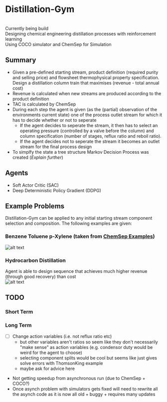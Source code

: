 # Distillation-Gym
<br>
Currently being build
<br>
Designing chemical engineering distillation processes with reinforcement learning
<br>
Using COCO simulator and ChemSep for Simulation
<br>

## Summary
 - Given a pre-defined starting stream, product definition (required purity and selling price) and flowsheet thermophysical property specification. Design a distillation column train that maximises (revenue - total annual cost)
 - Revenue is calculated when new streams are produced according to the product definition
 - TAC is calculated by ChemSep
 - During each step the agent is given (as the (partial) observation of the environments current state) one of the process outlet stream for which it has to decide whether or not to seperate
    - If the agent decides to seperate the stream, it then has to select an operating pressure (controlled by a valve before the column) and column specification (number of stages, reflux ratio and reboil ratio). 
    - If the agent decides not to seperate the stream it becomes an outlet stream for the final process design
 - To simplfy the state a tree structure Markov Decision Process was created (*Explain further*)
 
 ## Agents
  - Soft Actor Critic (SAC)
  - Deep Deterministic Policy Gradient (DDPG)
 
## Example Problems
Distillation-Gym can be applied to any initial starting stream component selection and composition. The following examples are given:
### Benzene Toluene p-Xylene (taken from [ChemSep Examples](http://www.chemsep.org/downloads/index.html))
 ![alt text](https://github.com/lollcat/DistillationTrain-Gym/blob/Feature-double_done/SAC/BFDs/CONFIG%203/Attempt%202%20(best)/SAC_CONFIG_3___1598820337.9998825score_2.43.png "Benzene Toluene p-Xylene Final Design")
 ### Hydrocarbon Distillation
Agent is able to design sequence that achieves much higher revenue (through good recovery) than cost  
 ![alt text](https://github.com/lollcat/DistillationTrain-Gym/blob/Feature-double_done/SAC/BFDs/CONFIG%200/best/SAC_CONFIG_0___1599080706.16091score_2.7.png "Hydrocarbon distillation")
 
 
## TODO
### Short Term

### Long Term
  - [ ] Change action variables (i.e. not reflux ratio etc)
    - but other variables aren't ratios so seem like they don't necessarily "make sense" as action variables (e.g. condensor duty would be weird for the agent to choose)
    - selecting component splits would be cool but seems like just gives solve errors with ThomsonKing example
    - maybe ask for advice here
  - Not getting speedup from asynchronous run (due to ChemSep + COCO?) 
  - Once asynch problem with simulators gets fixed will need to rewrite all the asynch code as it is now all old + buggy + requires many updates
 
 
